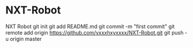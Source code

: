 # NXT-Robot
NXT Robot
git init
git add README.md
git commit -m "first commit"
git remote add origin https://github.com/yxxxhxyxxxx/NXT-Robot.git
git push -u origin master
